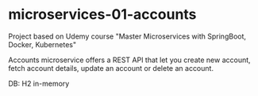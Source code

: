 # microservices-01-accounts
Project based on Udemy course "Master Microservices with SpringBoot, Docker, Kubernetes"

Accounts microservice offers a REST API that let you create new account, fetch account details, update an account or delete an account.

DB: H2 in-memory
